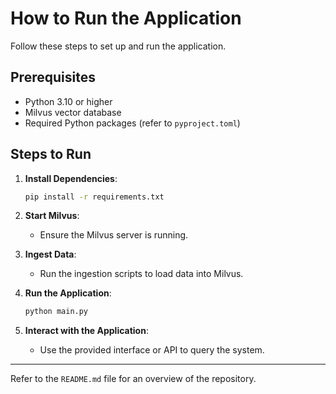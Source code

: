 # How to Run the Application

Follow these steps to set up and run the application.

## Prerequisites

- Python 3.10 or higher
- Milvus vector database
- Required Python packages (refer to `pyproject.toml`)

## Steps to Run

1. **Install Dependencies**:
   ```bash
   pip install -r requirements.txt
   ```

2. **Start Milvus**:
   - Ensure the Milvus server is running.

3. **Ingest Data**:
   - Run the ingestion scripts to load data into Milvus.

4. **Run the Application**:
   ```bash
   python main.py
   ```

5. **Interact with the Application**:
   - Use the provided interface or API to query the system.

---

Refer to the `README.md` file for an overview of the repository.
